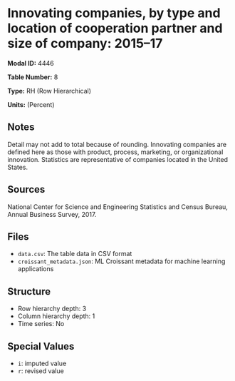 # Innovating companies, by type and location of cooperation partner and size of company: 2015–17

**Modal ID:** 4446

**Table Number:** 8

**Type:** RH (Row Hierarchical)

**Units:** (Percent)

## Notes

Detail may not add to total because of rounding. Innovating companies are defined here as those with product, process, marketing, or organizational innovation. Statistics are representative of companies located in the United States.

## Sources

National Center for Science and Engineering Statistics and Census Bureau, Annual Business Survey, 2017.

## Files

- `data.csv`: The table data in CSV format
- `croissant_metadata.json`: ML Croissant metadata for machine learning applications

## Structure

- Row hierarchy depth: 3
- Column hierarchy depth: 1
- Time series: No

## Special Values

- `i`: imputed value
- `r`: revised value

